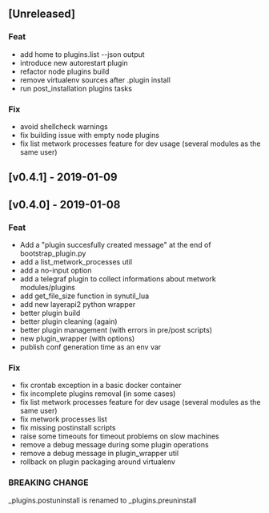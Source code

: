<a name="unreleased"></a>
## [Unreleased]

### Feat
- add home to plugins.list --json output
- introduce new autorestart plugin
- refactor node plugins build
- remove virtualenv sources after .plugin install
- run post_installation plugins tasks

### Fix
- avoid shellcheck warnings
- fix building issue with empty node plugins
- fix list metwork processes feature for dev usage (several modules as the same user)

<a name="v0.4.1"></a>
## [v0.4.1] - 2019-01-09

<a name="v0.4.0"></a>
## [v0.4.0] - 2019-01-08
### Feat
- Add a "plugin succesfully created message" at the end of bootstrap_plugin.py
- add a list_metwork_processes util
- add a no-input option
- add a telegraf plugin to collect informations about metwork modules/plugins
- add get_file_size function in synutil_lua
- add new layerapi2 python wrapper
- better plugin build
- better plugin cleaning (again)
- better plugin management (with errors in pre/post scripts)
- new plugin_wrapper (with options)
- publish conf generation time as an env var

### Fix
- fix crontab exception in a basic docker container
- fix incomplete plugins removal (in some cases)
- fix list metwork processes feature for dev usage (several modules as the same user)
- fix metwork processes list
- fix missing postinstall scripts
- raise some timeouts for timeout problems on slow machines
- remove a debug message during some plugin operations
- remove a debug message in plugin_wrapper util
- rollback on plugin packaging around virtualenv

### BREAKING CHANGE

_plugins.postuninstall is renamed to
_plugins.preuninstall

